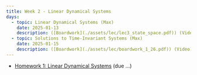```yaml
---
title: Week 2 - Linear Dynamical Systems
days:
  - topic: Linear Dynamical Systems (Max)
    date: 2025-01-13
    description: ([Boardwork](./assets/lec/lec3_state_space.pdf)) (Video) <br /> Reading - LN 1, CD B.1, 2.1.2-2.1.4
  - topic: Solutions to Time-Invariant Systems (Max)
    date: 2025-01-15
    description: ([Boardwork](./assets/lec/boardwork_1_26.pdf)) (Video) <br /> Reading - LN 2, CD 3-4
---
```

- [Homework 1: Linear Dynamical Systems](./assets/hw/hw2.pdf) (due ...)

<a id="Week3"></a>

